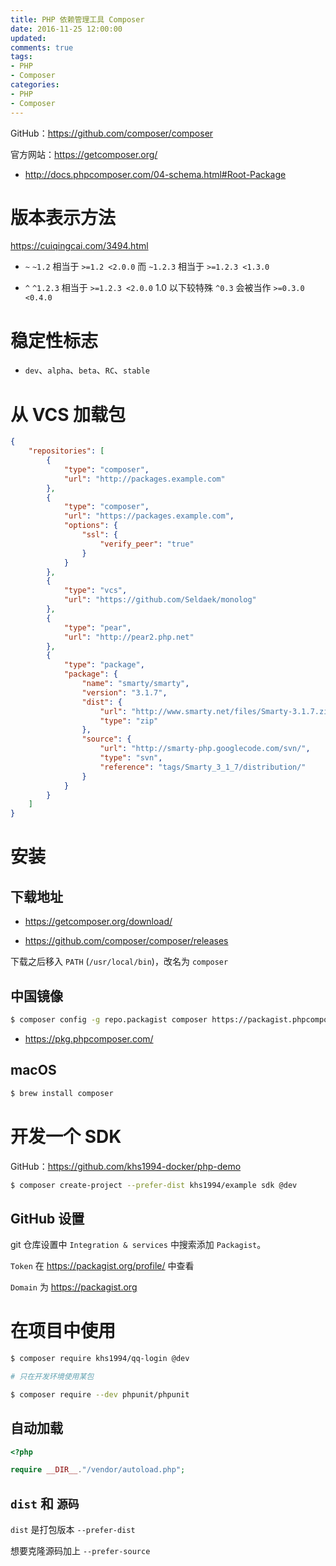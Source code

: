 ```yaml
---
title: PHP 依赖管理工具 Composer
date: 2016-11-25 12:00:00
updated:
comments: true
tags:
- PHP
- Composer
categories:
- PHP
- Composer
---
```


GitHub：https://github.com/composer/composer

官方网站：https://getcomposer.org/

* http://docs.phpcomposer.com/04-schema.html#Root-Package

<!--more-->

# 版本表示方法

https://cuiqingcai.com/3494.html

* `~` `~1.2` 相当于 `>=1.2 <2.0.0` 而 `~1.2.3` 相当于 `>=1.2.3 <1.3.0`

* `^` `^1.2.3` 相当于 `>=1.2.3 <2.0.0` 1.0 以下较特殊 `^0.3` 会被当作 `>=0.3.0 <0.4.0`

# 稳定性标志

* `dev`、`alpha`、`beta`、`RC`、`stable`

# 从 VCS 加载包

```json
{
    "repositories": [
        {
            "type": "composer",
            "url": "http://packages.example.com"
        },
        {
            "type": "composer",
            "url": "https://packages.example.com",
            "options": {
                "ssl": {
                    "verify_peer": "true"
                }
            }
        },
        {
            "type": "vcs",
            "url": "https://github.com/Seldaek/monolog"
        },
        {
            "type": "pear",
            "url": "http://pear2.php.net"
        },
        {
            "type": "package",
            "package": {
                "name": "smarty/smarty",
                "version": "3.1.7",
                "dist": {
                    "url": "http://www.smarty.net/files/Smarty-3.1.7.zip",
                    "type": "zip"
                },
                "source": {
                    "url": "http://smarty-php.googlecode.com/svn/",
                    "type": "svn",
                    "reference": "tags/Smarty_3_1_7/distribution/"
                }
            }
        }
    ]
}
```

# 安装

## 下载地址

* https://getcomposer.org/download/

* https://github.com/composer/composer/releases

下载之后移入 `PATH` (`/usr/local/bin`)，改名为 `composer`

## 中国镜像

```bash
$ composer config -g repo.packagist composer https://packagist.phpcomposer.com
```

* https://pkg.phpcomposer.com/

## macOS

```bash
$ brew install composer
```

# 开发一个 SDK

GitHub：https://github.com/khs1994-docker/php-demo

```bash
$ composer create-project --prefer-dist khs1994/example sdk @dev
```

## GitHub 设置

git 仓库设置中 `Integration & services` 中搜索添加 `Packagist`。

`Token` 在 https://packagist.org/profile/ 中查看

`Domain` 为 https://packagist.org

# 在项目中使用

```bash
$ composer require khs1994/qq-login @dev

# 只在开发环境使用某包

$ composer require --dev phpunit/phpunit
```

## 自动加载

```php
<?php

require __DIR__."/vendor/autoload.php";

```

## `dist` 和 `源码`

`dist` 是打包版本 `--prefer-dist`

想要克隆源码加上 `--prefer-source`
